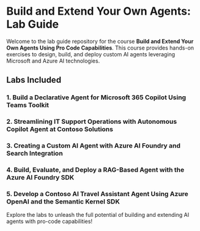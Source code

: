 # Build and Extend Your Own Agents: Lab Guide

Welcome to the lab guide repository for the course **Build and Extend Your Own Agents Using Pro Code Capabilities**. This course provides hands-on exercises to design, build, and deploy custom AI agents leveraging Microsoft and Azure AI technologies.


## Labs Included

### 1. Build a Declarative Agent for Microsoft 365 Copilot Using Teams Toolkit

### 2. Streamlining IT Support Operations with Autonomous Copilot Agent at Contoso Solutions

### 3. Creating a Custom AI Agent with Azure AI Foundry and Search Integration

### 4. Build, Evaluate, and Deploy a RAG-Based Agent with the Azure AI Foundry SDK

### 5. Develop a Contoso AI Travel Assistant Agent Using Azure OpenAI and the Semantic Kernel SDK

Explore the labs to unleash the full potential of building and extending AI agents with pro-code capabilities!
